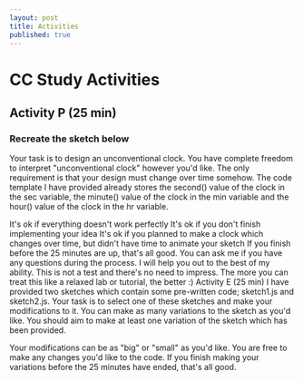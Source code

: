 ```yaml
---
layout: post
title: Activities
published: true
---
```


# CC Study Activities

## Activity P (25 min)

### Recreate the sketch below

Your task is to design an unconventional clock. You have complete freedom to interpret "unconventional clock" however you'd like. The only requirement is that your design must change over time somehow. The code template I have provided already stores the second() value of the clock in the sec variable, the minute() value of the clock in the min variable and the hour() value of the clock in the hr variable.

It's ok if everything doesn't work perfectly
It's ok if you don't finish implementing your idea
It's ok if you planned to make a clock which changes over time, but didn't have time to animate your sketch
If you finish before the 25 minutes are up, that's all good.
You can ask me if you have any questions during the process. I will help you out to the best of my ability.
This is not a test and there's no need to impress. The more you can treat this like a relaxed lab or tutorial, the better :)
Activity E (25 min)
I have provided two sketches which contain some pre-written code; sketch1.js and sketch2.js. Your task is to select one of these sketches and make your modifications to it. You can make as many variations to the sketch as you'd like. You should aim to make at least one variation of the sketch which has been provided.

Your modifications can be as "big" or "small" as you'd like.
You are free to make any changes you'd like to the code.
If you finish making your variations before the 25 minutes have ended, that's all good.
